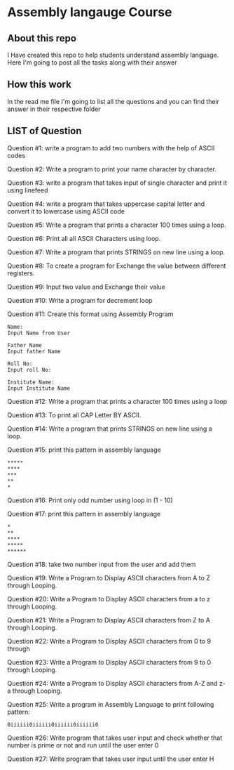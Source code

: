 # Assembly langauge Course

## About this repo

I Have created this repo to help students understand assembly language. Here I'm going to post all the tasks along with their answer

## How this work

In the read me file I'm going to list all the questions and you can find their answer in their respective folder

## LIST of Question

Question #1: write a program to add two numbers with the help of ASCII codes

Question #2: Write a program to print your name character by character.

Question #3: write a program that takes input of single character and print it using linefeed

Question #4: write a program that takes uppercase capital letter and convert it to lowercase using ASCII code

Question #5: Write a program that prints a character 100 times using a loop.

Question #6: Print all all ASCII Characters using loop.

Question #7: Write a program that prints STRINGS on new line using a loop.

Question #8: To create a program for Exchange the value between different registers.

Question #9: Input two value and Exchange their value

Question #10: Write a program for decrement loop

Question #11: Create this format using Assembly Program

    Name:
    Input Name from User

    Father Name
    Input father Name

    Roll No:
    Input roll No:

    Institute Name:
    Input Institute Name

Question #12: Write a program that prints a character 100 times using a loop

Question #13: To print all CAP Letter BY ASCII.

Question #14: Write a program that prints STRINGS on new line using a loop.

Question #15: print this pattern in assembly language

    *****
    ****
    ***
    **
    *

Question #16: Print only odd number using loop in (1 - 10)


Question #17: print this pattern in assembly language

    *
    **
    ****
    *****
    ******

Question #18: take two number input from the user and add them


Question #19:  Write a Program to Display ASCII characters from A to Z through Looping.

Question #20:  Write a Program to Display ASCII characters from a to z through Looping.

Question #21:   Write a Program to Display ASCII characters from Z to A through Looping.

Question #22:   Write a Program to Display ASCII characters from 0 to 9 through

Question #23:   Write a Program to Display ASCII characters from 9 to 0 through Looping.

Question #24:   Write a Program to Display ASCII characters from A-Z and z-a through Looping.

Question #25:   Write a program in Assembly Language to print following pattern:
    
    0iiiiii0iiiiii0iiiiii0iiiiii0

Question #26:   Write program that takes user input and check whether that number is prime or not and run until the user enter 0

Question #27:   Write program that takes user input until the user enter H 